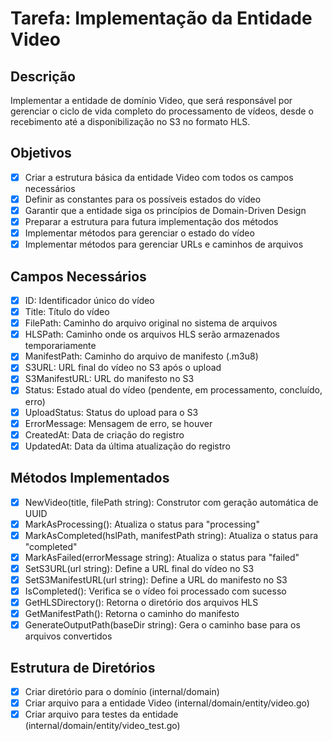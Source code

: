 # Tarefa: Implementação da Entidade Video

## Descrição
Implementar a entidade de domínio Video, que será responsável por gerenciar o ciclo de vida completo do processamento de vídeos, desde o recebimento até a disponibilização no S3 no formato HLS.

## Objetivos
- [x] Criar a estrutura básica da entidade Video com todos os campos necessários
- [x] Definir as constantes para os possíveis estados do vídeo
- [x] Garantir que a entidade siga os princípios de Domain-Driven Design
- [x] Preparar a estrutura para futura implementação dos métodos
- [x] Implementar métodos para gerenciar o estado do vídeo
- [x] Implementar métodos para gerenciar URLs e caminhos de arquivos

## Campos Necessários
- [x] ID: Identificador único do vídeo
- [x] Title: Título do vídeo
- [x] FilePath: Caminho do arquivo original no sistema de arquivos
- [x] HLSPath: Caminho onde os arquivos HLS serão armazenados temporariamente
- [x] ManifestPath: Caminho do arquivo de manifesto (.m3u8)
- [x] S3URL: URL final do vídeo no S3 após o upload
- [x] S3ManifestURL: URL do manifesto no S3
- [x] Status: Estado atual do vídeo (pendente, em processamento, concluído, erro)
- [x] UploadStatus: Status do upload para o S3
- [x] ErrorMessage: Mensagem de erro, se houver
- [x] CreatedAt: Data de criação do registro
- [x] UpdatedAt: Data da última atualização do registro

## Métodos Implementados
- [x] NewVideo(title, filePath string): Construtor com geração automática de UUID
- [x] MarkAsProcessing(): Atualiza o status para "processing"
- [x] MarkAsCompleted(hslPath, manifestPath string): Atualiza o status para "completed"
- [x] MarkAsFailed(errorMessage string): Atualiza o status para "failed"
- [x] SetS3URL(url string): Define a URL final do vídeo no S3
- [x] SetS3ManifestURL(url string): Define a URL do manifesto no S3
- [x] IsCompleted(): Verifica se o vídeo foi processado com sucesso
- [x] GetHLSDirectory(): Retorna o diretório dos arquivos HLS
- [x] GetManifestPath(): Retorna o caminho do manifesto
- [x] GenerateOutputPath(baseDir string): Gera o caminho base para os arquivos convertidos

## Estrutura de Diretórios
- [x] Criar diretório para o domínio (internal/domain)
- [x] Criar arquivo para a entidade Video (internal/domain/entity/video.go)
- [x] Criar arquivo para testes da entidade (internal/domain/entity/video_test.go)